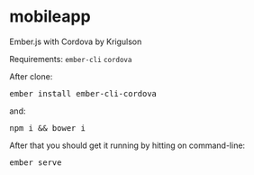 # mobileapp
Ember.js with Cordova by Krigulson

Requirements:
<code>ember-cli</code>
<code>cordova</code>

After clone:
<pre>ember install ember-cli-cordova</pre>
and:
<pre>npm i && bower i</pre>

After that you should get it running by hitting on command-line:
<pre>ember serve</pre>
